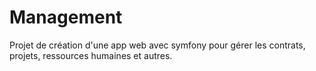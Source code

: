# Management
Projet de création d'une app web avec symfony pour gérer les contrats, projets, ressources humaines et autres.
